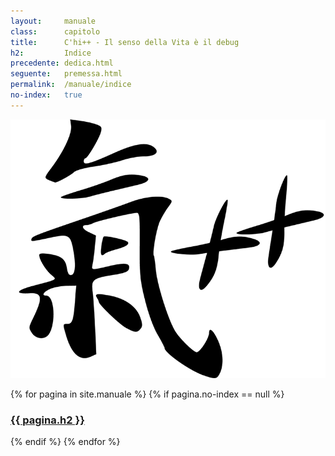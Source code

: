 ```yaml
---
layout:     manuale
class:      capitolo
title:      C'hi++ - Il senso della Vita è il debug
h2:         Indice
precedente: dedica.html
seguente:   premessa.html
permalink:  /manuale/indice
no-index:   true
---
```


<a class="logo" href="/manuale/"><img class="logo" alt="C'hi++" title="C'hi plus plus" src="/assets/img/chi-plus-plus.png"></a>
<section class="indice">
    {% for pagina in site.manuale %}
        {% if pagina.no-index == null %}
        <h3>
            <a href="{{ pagina.url }}">
                {{ pagina.h2 }}
            </a>
        </h3>
        {% endif %}
    {% endfor %}
    <h3 class="home">
        <a href="/" title="Torna alla home-page"><i class="fa fa-home fa-2x" aria-hidden="true"></i></a>
    </h3>
</section>
